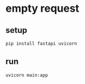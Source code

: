 # empty request

## setup

```shell
pip install fastapi uvicorn
```

## run

```shell
uvicorn main:app
```
